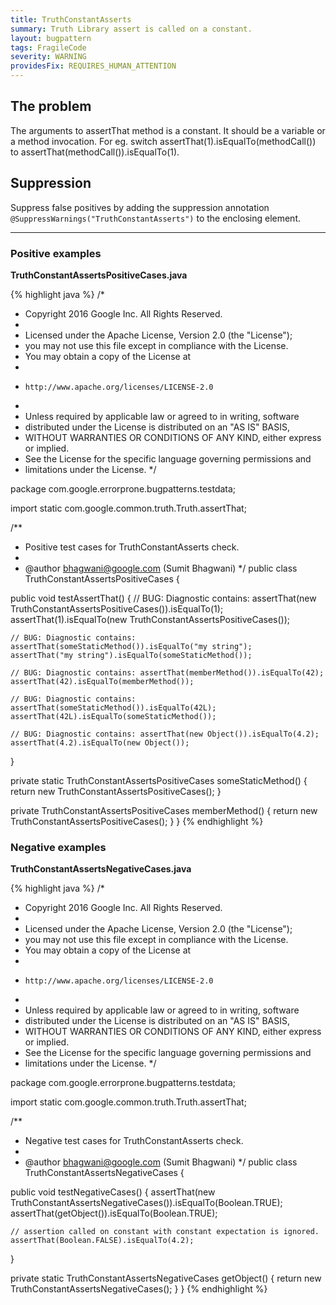 ```yaml
---
title: TruthConstantAsserts
summary: Truth Library assert is called on a constant.
layout: bugpattern
tags: FragileCode
severity: WARNING
providesFix: REQUIRES_HUMAN_ATTENTION
---
```


<!--
*** AUTO-GENERATED, DO NOT MODIFY ***
To make changes, edit the @BugPattern annotation or the explanation in docs/bugpattern.
-->

## The problem
The arguments to assertThat method is a constant. It should be a variable or a
method invocation. For eg. switch assertThat(1).isEqualTo(methodCall())
to assertThat(methodCall()).isEqualTo(1).

## Suppression
Suppress false positives by adding the suppression annotation `@SuppressWarnings("TruthConstantAsserts")` to the enclosing element.

----------

### Positive examples
__TruthConstantAssertsPositiveCases.java__

{% highlight java %}
/*
 * Copyright 2016 Google Inc. All Rights Reserved.
 *
 * Licensed under the Apache License, Version 2.0 (the "License");
 * you may not use this file except in compliance with the License.
 * You may obtain a copy of the License at
 *
 *     http://www.apache.org/licenses/LICENSE-2.0
 *
 * Unless required by applicable law or agreed to in writing, software
 * distributed under the License is distributed on an "AS IS" BASIS,
 * WITHOUT WARRANTIES OR CONDITIONS OF ANY KIND, either express or implied.
 * See the License for the specific language governing permissions and
 * limitations under the License.
 */

package com.google.errorprone.bugpatterns.testdata;

import static com.google.common.truth.Truth.assertThat;

/**
 * Positive test cases for TruthConstantAsserts check.
 *
 * @author bhagwani@google.com (Sumit Bhagwani)
 */
public class TruthConstantAssertsPositiveCases {

  public void testAssertThat() {
    // BUG: Diagnostic contains: assertThat(new TruthConstantAssertsPositiveCases()).isEqualTo(1);
    assertThat(1).isEqualTo(new TruthConstantAssertsPositiveCases());

    // BUG: Diagnostic contains: assertThat(someStaticMethod()).isEqualTo("my string");
    assertThat("my string").isEqualTo(someStaticMethod());

    // BUG: Diagnostic contains: assertThat(memberMethod()).isEqualTo(42);
    assertThat(42).isEqualTo(memberMethod());

    // BUG: Diagnostic contains: assertThat(someStaticMethod()).isEqualTo(42L);
    assertThat(42L).isEqualTo(someStaticMethod());

    // BUG: Diagnostic contains: assertThat(new Object()).isEqualTo(4.2);
    assertThat(4.2).isEqualTo(new Object());
  }

  private static TruthConstantAssertsPositiveCases someStaticMethod() {
    return new TruthConstantAssertsPositiveCases();
  }

  private TruthConstantAssertsPositiveCases memberMethod() {
    return new TruthConstantAssertsPositiveCases();
  }
}
{% endhighlight %}

### Negative examples
__TruthConstantAssertsNegativeCases.java__

{% highlight java %}
/*
 * Copyright 2016 Google Inc. All Rights Reserved.
 *
 * Licensed under the Apache License, Version 2.0 (the "License");
 * you may not use this file except in compliance with the License.
 * You may obtain a copy of the License at
 *
 *     http://www.apache.org/licenses/LICENSE-2.0
 *
 * Unless required by applicable law or agreed to in writing, software
 * distributed under the License is distributed on an "AS IS" BASIS,
 * WITHOUT WARRANTIES OR CONDITIONS OF ANY KIND, either express or implied.
 * See the License for the specific language governing permissions and
 * limitations under the License.
 */

package com.google.errorprone.bugpatterns.testdata;

import static com.google.common.truth.Truth.assertThat;

/**
 * Negative test cases for TruthConstantAsserts check.
 *
 * @author bhagwani@google.com (Sumit Bhagwani)
 */
public class TruthConstantAssertsNegativeCases {

  public void testNegativeCases() {
    assertThat(new TruthConstantAssertsNegativeCases()).isEqualTo(Boolean.TRUE);
    assertThat(getObject()).isEqualTo(Boolean.TRUE);

    // assertion called on constant with constant expectation is ignored.
    assertThat(Boolean.FALSE).isEqualTo(4.2);
  }

  private static TruthConstantAssertsNegativeCases getObject() {
    return new TruthConstantAssertsNegativeCases();
  }
}
{% endhighlight %}

